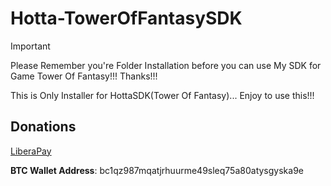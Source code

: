# Hotta-TowerOfFantasySDK

> [!IMPORTANT]
> Please Remember you're Folder Installation before you can use My SDK for Game Tower Of Fantasy!!! Thanks!!!

This is Only Installer for HottaSDK(Tower Of Fantasy)... Enjoy to use this!!!

## Donations

[LiberaPay](https://liberapay.com/RikkoMatsumatoOfficial/donate)

**BTC Wallet Address**: bc1qz987mqatjrhuurme49sleq75a80atysgyska9e
